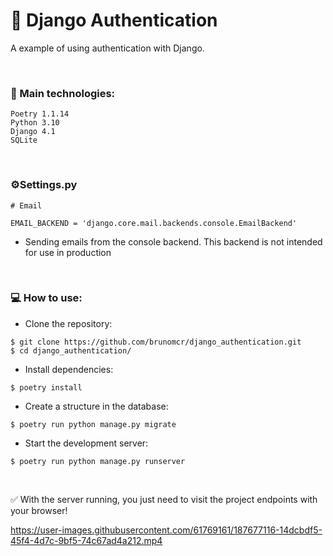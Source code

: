 # 📘 Django Authentication
A example of using authentication with Django.

<br>

### 📑 Main technologies:

```shell
Poetry 1.1.14
Python 3.10
Django 4.1
SQLite
```

<br>

### ⚙️Settings.py
```
# Email

EMAIL_BACKEND = 'django.core.mail.backends.console.EmailBackend'
```
* Sending emails from the console backend. This backend is not intended for use in production

<br>

### 💻 How to use:

- Clone the repository:
```
$ git clone https://github.com/brunomcr/django_authentication.git
$ cd django_authentication/
```

- Install dependencies:
```
$ poetry install
```

- Create a structure in the database:
``` 
$ poetry run python manage.py migrate
```

- Start the development server:
```
$ poetry run python manage.py runserver
```

<br>

✅ With the server running, you just need to visit the project endpoints with your browser!

https://user-images.githubusercontent.com/61769161/187677116-14dcbdf5-45f4-4d7c-9bf5-74c67ad4a212.mp4
